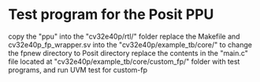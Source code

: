 # Test program for the Posit PPU
copy the "ppu" into the "cv32e40p/rtl/" folder
replace the Makefile and cv32e40p_fp_wrapper.sv into the "cv32e40p/example_tb/core/" to change the fpnew directory to Posit directory
replace the contents in the "main.c" file located at "cv32e40p/example_tb/core/custom_fp/" folder with test programs, and run UVM test for custom-fp
